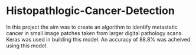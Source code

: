 # Histopathlogic-Cancer-Detection
In this project the aim was to create an algorithm to identify metastatic cancer in small image patches taken from larger digital pathology scans. Keras was used in building this model. An accuracy of 88.8% was acheived using this model. 
